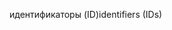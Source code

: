 <span data-ttu-id="cca25-101">идентификаторы (ID)</span><span class="sxs-lookup"><span data-stu-id="cca25-101">identifiers (IDs)</span></span>